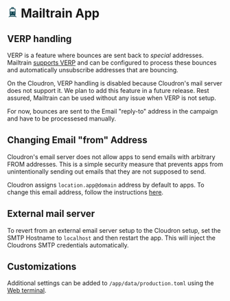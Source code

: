 # <img src="../img/mailtrain-logo.png" width="25px"> Mailtrain App

## VERP handling

VERP is a feature where bounces are sent back to _special_ addresses.
Mailtrain [supports VERP](https://github.com/Mailtrain-org/mailtrain#5-set-up-verp)
and can be configured to process these bounces and automatically unsubscribe
addresses that are bouncing.

On the Cloudron, VERP handling is disabled because Cloudron's mail server
does not support it. We plan to add this feature in a future release. Rest
assured, Mailtrain can be used without any issue when VERP is not setup.

For now, bounces are sent to the Email "reply-to" address in the campaign
and have to be processesed manually.

## Changing Email "from" Address

Cloudron's email server does not allow apps to send emails with arbitrary
FROM addresses. This is a simple security measure that prevents apps from
unintentionally sending out emails that they are not supposed to send.

Cloudron assigns `location.app@domain` address by default to apps.
To change this email address, follow the instructions [here](/documentation/email/#changing-the-from-address-of-an-app).

## External mail server

To revert from an external email server setup to the Cloudron setup,
set the SMTP Hostname to `localhost` and then restart the app.
This will inject the Cloudrons SMTP credentials automatically.

## Customizations
 
Additional settings can be added to `/app/data/production.toml` using
the [Web terminal](/documentation/apps/#web-terminal).

